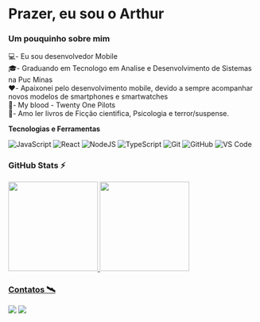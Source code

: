 # Prazer, eu sou o Arthur

### Um pouquinho sobre mim

💻- Eu sou desenvolvedor Mobile <br/>
🎓- Graduando em Tecnologo em Analise e Desenvolvimento de Sistemas na Puc Minas <br/>
♥️- Apaixonei pelo desenvolvimento mobile, devido a sempre acompanhar novos modelos de smartphones e smartwatches <br/>
🎵- My blood - Twenty One Pilots <br/>
📖- Amo ler livros de Ficção cientifica, Psicologia e terror/suspense. <br/>

**Tecnologias e Ferramentas**

![JavaScript](https://img.shields.io/badge/javascript-%23323330.svg?style=for-the-badge&logo=javascript&logoColor=%23F7DF1E)
![React](https://img.shields.io/badge/react-%2320232a.svg?style=for-the-badge&logo=react&logoColor=%2361DAFB)
![NodeJS](https://img.shields.io/badge/node.js-6DA55F?style=for-the-badge&logo=node.js&logoColor=white)
![TypeScript](https://img.shields.io/badge/typescript-%23007ACC.svg?style=for-the-badge&logo=typescript&logoColor=white)
![Git](https://img.shields.io/badge/git-%23F05033.svg?style=for-the-badge&logo=git&logoColor=white)
![GitHub](https://img.shields.io/badge/github-%23121011.svg?style=for-the-badge&logo=github&logoColor=white)
![VS Code](https://img.shields.io/badge/VS%20Code-0078d7.svg?style=for-the-badge&logo=visual-studio-code&logoColor=white)

### GitHub Stats ⚡
<div>
<a href="https://github.com/Arthur-ncs">
<img height="180em" src="https://github-readme-stats.vercel.app/api/top-langs/?username=Arthur-ncs&layout=compact&langs_count=7&theme=vue-dark"/>
<img height="180em" src="https://github-readme-stats.vercel.app/api?username=Arthur-ncs&show_icons=true&theme=vue-dark&include_all_commits=true&count_private=true"/>
</div>

### Contatos 🛰️
<div>
<a href="https://www.instagram.com/arthurnunes_345/?utm_source=qr&igsh=czlxeGhteXF4bXFp" target="_blank"><img src="https://img.shields.io/badge/-Instagram-%23E4405F?style=for-the-badge&logo=instagram&logoColor=white" target="_blank"></a>
<a href="https://www.linkedin.com/in/arthurncs345/" target="_blank"><img src="https://img.shields.io/badge/-LinkedIn-%230077B5?style=for-the-badge&logo=linkedin&logoColor=white" target="_blank"></a>   
</div>


